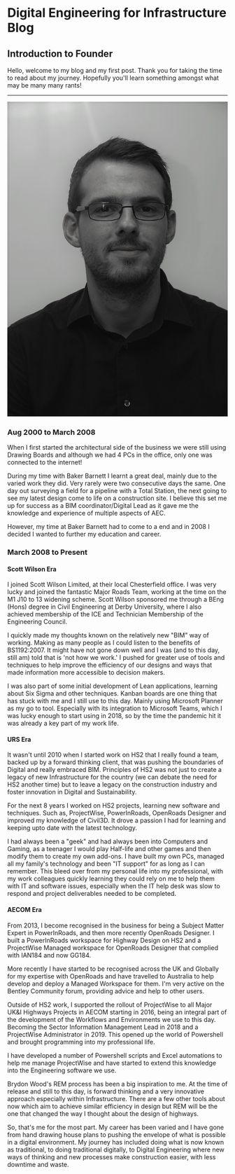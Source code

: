 # Digital Engineering for Infrastructure Blog

## Introduction to Founder

Hello, welcome to my blog and my first post. 
Thank you for taking the time to read about my journey. Hopefully you'll learn something amongst what may be many many rants!
***

![Chris Andrew!](/Blog/Resources/1635065511572383-0.jpg "Chris Andrew")

### Aug 2000 to March 2008

When I first started the architectural side of the business we were still using Drawing Boards and although we had 4 PCs in the office, only one was connected to the internet!

During my time with Baker Barnett I learnt a great deal, mainly due to the varied work they did. Very rarely were two consecutive days the same. One day out surveying a field for a pipeline with a Total Station, the next going to see my latest design come to life on a construction site. I believe this set me up for success as a BIM coordinator/Digital Lead as it gave me the knowledge and experience of multiple aspects of AEC. 

However, my time at Baker Barnett had to come to a end and in 2008 I decided I wanted to further my education and career.

### March 2008 to Present

#### Scott Wilson Era

I joined Scott Wilson Limited, at their local Chesterfield office. I was very lucky and joined the fantastic Major Roads Team, working at the time on the M1 J10 to 13 widening scheme. Scott Wilson sponsored me through a BEng (Hons) degree in Civil Engineering at Derby University, where I also achieved membership of the ICE and Technician Membership of the Engineering Council.

I quickly made my thoughts known on the relatively new "BIM" way of working. Making as many people as I could listen to the benefits of BS1192:2007. It might have not gone down well and I was (and to this day, still am) told that is 'not how we work.' I pushed for greater use of tools and techniques to help improve the efficiency of our designs and ways that made information more accessible to decision makers. 

I was also part of some initial development of Lean applications, learning about Six Sigma and other techniques. Kanban boards are one thing that has stuck with me and I still use to this day. Mainly using Microsoft Planner as my go to tool. Especially with its integration to Microsoft Teams, which I was lucky enough to start using in 2018, so by the time the pandemic hit it was already a key part of my work life.

#### URS Era

It wasn't until 2010 when I started work on HS2 that I really found a team, backed up by a forward thinking client, that was pushing the boundaries of Digital and really embraced BIM. Principles of HS2 was not just to create a legacy of new Infrastructure for the country (we can debate the need for HS2 another time) but to leave a legacy on the construction industry and foster innovation in Digital and Sustainability. 

For the next 8 years I worked on HS2 projects, learning new software and techniques. Such as, ProjectWise, PowerInRoads, OpenRoads Designer and improved my knowledge of Civil3D. It drove a passion I had for learning and keeping upto date with the latest technology.




I had always been a "geek" and had always been into Computers and Gaming, as a teenager I would play Half-life and other games and then modify them to create my own add-ons. I have built my own PCs, managed all my family's technology and been "IT support" for as long as I can remember. This bleed over from my personal life into my professional, with my work colleagues quickly learning they could rely on me to help them with IT and software issues, especially when the IT help desk was slow to respond and project deliverables needed to be completed.

#### AECOM Era

From 2013, I become recognised in the business for being a Subject Matter Expert in PowerInRoads, and then more recently OpenRoads Designer. I built a PowerInRoads workspace for Highway Design on HS2 and a ProjectWise Managed workspace for OpenRoads Designer that complied with IAN184 and now GG184.

More recently I have started to be recognised across the UK and Globally for my expertise with OpenRoads and have travelled to Australia to help develop and deploy a Managed Workspace for them. I'm very active on the Bentley Community forum, providing advice and help to other users.

Outside of HS2 work, I supported the rollout of ProjectWise to all Major UK&I Highways Projects in AECOM starting in 2016, being an integral part of the development of the Workflows and Environments we use to this day. Becoming the Sector Information Management Lead in 2018 and a ProjectWise Administrator in 2019. This opened up the world of Powershell and brought programming into my professional life. 



I have developed a number of Powershell scripts and Excel automations to help me manage ProjectWise and have started to extend this knowledge into the Engineering software we use.



Brydon Wood's REM process has been a big inspiration to me. At the time of release and still to this day, is forward thinking and a very innovative approach especially within Infrastructure. There are a few other tools about now which aim to achieve similar efficiency in design but REM will be the one that changed the way I thought about the design of highways.

<!--- Add a bit from 2021 to now --->

So, that's me for the most part. My career has been varied and I have gone from hand drawing house plans to pushing the envelope of what is possible in a digital environment. My journey has included doing what is now known as traditional, to doing traditional digitally, to Digital Engineering where new ways of thinking and new processes make construction easier, with less downtime and waste.


<!---
To finish the post, I want to leave you with what I have found to be the biggest challenge throughout my career and that is collaboration. Whether that be between people or software. Getting people and technology to communicate is the key to success. Failure to communicate will 100% lead to an uncoordinated and disjointed design, with more than a few issues to be "sorted on site". In my next post I'll dive into how I have tried to overcome this, what software and techniques I have used and how people are still key in construction. I'll try and include some of the mistakes I've made so you can try to avoid them.

--->
